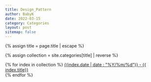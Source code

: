 ```yaml
---
title: Design_Pattern
author: BabyK
date: 2022-03-15
category: Categories
layout: post
sitemap: false
---
```


{% assign title = page.title | escape %}

{% assign collection = site.categories[title] | reverse %}

<section>
{% for index in collection %}
        <a href="{{site.baseurl}}{{index.url}}" name="{{ index.title}}">{{index.date | date : "%Y/%m/%d"}} - {{ index.title}}
        <!-- <span style="font-size:small" >( {{ index.titleEn }} )</span> -->
        </a> <br>
{% endfor %}
</section>